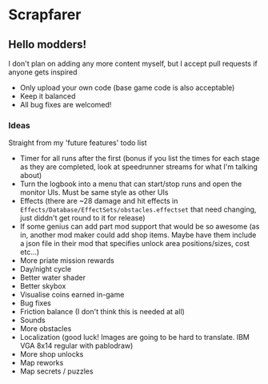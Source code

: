# Scrapfarer

## Hello modders!

I don't plan on adding any more content myself, but I accept pull requests if anyone gets inspired

- Only upload your own code (base game code is also acceptable)
- Keep it balanced
- All bug fixes are welcomed!

### Ideas

Straight from my 'future features' todo list

- Timer for all runs after the first (bonus if you list the times for each stage as they are completed, look at speedrunner streams for what I'm talking about)
- Turn the logbook into a menu that can start/stop runs and open the monitor UIs. Must be same style as other UIs
- Effects (there are ~28 damage and hit effects in `Effects/Database/EffectSets/obstacles.effectset` that need changing, just diddn't get round to it for release)
- If some genius can add part mod support that would be so awesome (as in, another mod maker could add shop items. Maybe have them include a json file in their mod that specifies unlock area positions/sizes, cost etc...)
- More priate mission rewards
- Day/night cycle
- Better water shader
- Better skybox
- Visualise coins earned in-game
- Bug fixes
- Friction balance (I don't think this is needed at all)
- Sounds
- More obstacles
- Localization (good luck! Images are going to be hard to translate. IBM VGA 8x14 regular with pablodraw)
- More shop unlocks
- Map reworks
- Map secrets / puzzles
